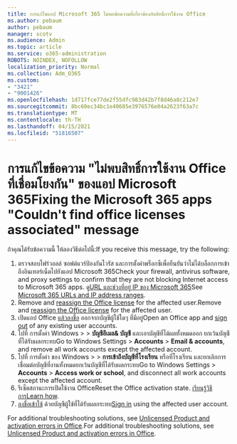 ```yaml
---
title: การแก้ไขแอป Microsoft 365 ไม่พบข้อความที่เกี่ยวข้องกับสิทธิ์การใช้งาน Office
ms.author: pebaum
author: pebaum
manager: scotv
ms.audience: Admin
ms.topic: article
ms.service: o365-administration
ROBOTS: NOINDEX, NOFOLLOW
localization_priority: Normal
ms.collection: Adm_O365
ms.custom:
- "3421"
- "9001426"
ms.openlocfilehash: 1d717fce77de2f55dfc983d42b7f8d46a8c212e7
ms.sourcegitcommit: 8bc60ec34bc1e40685e3976576e04a2623f63a7c
ms.translationtype: MT
ms.contentlocale: th-TH
ms.lasthandoff: 04/15/2021
ms.locfileid: "51816507"
---
```

# <a name="fixing-the-microsoft-365-apps-couldnt-find-office-licenses-associated-message"></a><span data-ttu-id="62ea2-102">การแก้ไขข้อความ "ไม่พบสิทธิ์การใช้งาน Office ที่เชื่อมโยงกัน" ของแอป Microsoft 365</span><span class="sxs-lookup"><span data-stu-id="62ea2-102">Fixing the Microsoft 365 apps "Couldn't find office licenses associated" message</span></span>

<span data-ttu-id="62ea2-103">ถ้าคุณได้รับข้อความนี้ ให้ลองวิธีต่อไปนี้:</span><span class="sxs-lookup"><span data-stu-id="62ea2-103">If you receive this message, try the following:</span></span>

1. <span data-ttu-id="62ea2-104">ตรวจสอบไฟร์วอลล์ ซอฟต์แวร์ป้องกันไวรัส และการตั้งค่าพร็อกซีเพื่อยืนยันว่าไม่ได้บล็อกการเข้าถึงอินเทอร์เน็ตไปยังแอป Microsoft 365</span><span class="sxs-lookup"><span data-stu-id="62ea2-104">Check your firewall, antivirus software, and proxy settings to confirm that they are not blocking Internet access to Microsoft 365 apps.</span></span> <span data-ttu-id="62ea2-105">ดู[URL และช่วงที่อยู่ IP ของ Microsoft 365](https://docs.microsoft.com/office365/enterprise/urls-and-ip-address-ranges)</span><span class="sxs-lookup"><span data-stu-id="62ea2-105">See [Microsoft 365 URLs and IP address ranges](https://docs.microsoft.com/office365/enterprise/urls-and-ip-address-ranges).</span></span>
2. <span data-ttu-id="62ea2-106">Remove and [reassign the Office license](https://docs.microsoft.com/microsoft-365/admin/manage/assign-licenses-to-users) for the affected user.</span><span class="sxs-lookup"><span data-stu-id="62ea2-106">Remove and [reassign the Office license](https://docs.microsoft.com/microsoft-365/admin/manage/assign-licenses-to-users) for the affected user.</span></span> 
3. <span data-ttu-id="62ea2-107">เปิดแอป Office [แล้วลงชื่อ](https://support.office.com/article/5a20dc11-47e9-4b6f-945d-478cb6d92071) ออกจากบัญชีผู้ใช้ใดๆ ที่มีอยู่</span><span class="sxs-lookup"><span data-stu-id="62ea2-107">Open an Office app and [sign out](https://support.office.com/article/5a20dc11-47e9-4b6f-945d-478cb6d92071) of any existing user accounts.</span></span>
4. <span data-ttu-id="62ea2-108">ไปที่ การตั้งค่า Windows >  >  **บัญชีอีเมล& บัญชี** และเอาบัญชีที่ได้ผลทั้งหมดออก ยกเว้นบัญชีที่ได้รับผลกระทบ</span><span class="sxs-lookup"><span data-stu-id="62ea2-108">Go to Windows Settings > **Accounts** > **Email & accounts**, and remove all work accounts except the affected account.</span></span>
5. <span data-ttu-id="62ea2-109">ไปที่ การตั้งค่า ของ Windows >  >  **การเข้าถึงบัญชีที่โรงเรียน** หรือที่โรงเรียน และยกเลิกการเชื่อมต่อบัญชีที่งานทั้งหมดยกเว้นบัญชีที่ได้รับผลกระทบ</span><span class="sxs-lookup"><span data-stu-id="62ea2-109">Go to Windows Settings > **Accounts** > **Access work or school**, and disconnect all work accounts except the affected account.</span></span>
6. <span data-ttu-id="62ea2-110">รีเซ็ตสถานะการเปิดใช้งาน Office</span><span class="sxs-lookup"><span data-stu-id="62ea2-110">Reset the Office activation state.</span></span> <span data-ttu-id="62ea2-111">[เรียนรู้วิธีการ](https://docs.microsoft.com/office365/troubleshoot/activation/reset-office-365-proplus-activation-state)</span><span class="sxs-lookup"><span data-stu-id="62ea2-111">[Learn how](https://docs.microsoft.com/office365/troubleshoot/activation/reset-office-365-proplus-activation-state).</span></span>
7. <span data-ttu-id="62ea2-112">[ลงชื่อเข้าใช้](https://support.office.com/article/628ea040-f265-49de-b986-be09c3ebf8a9) ด้วยบัญชีผู้ใช้ที่ได้รับผลกระทบ</span><span class="sxs-lookup"><span data-stu-id="62ea2-112">[Sign in](https://support.office.com/article/628ea040-f265-49de-b986-be09c3ebf8a9) using the affected user account.</span></span>

<span data-ttu-id="62ea2-113">For additional troubleshooting solutions, see [Unlicensed Product and activation errors in Office](https://support.office.com/Article/0d23d3c0-c19c-4b2f-9845-5344fedc4380).</span><span class="sxs-lookup"><span data-stu-id="62ea2-113">For additional troubleshooting solutions, see [Unlicensed Product and activation errors in Office](https://support.office.com/Article/0d23d3c0-c19c-4b2f-9845-5344fedc4380).</span></span>